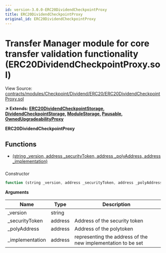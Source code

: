 ```yaml
---
id: version-3.0.0-ERC20DividendCheckpointProxy
title: ERC20DividendCheckpointProxy
original_id: ERC20DividendCheckpointProxy
---
```


# Transfer Manager module for core transfer validation functionality (ERC20DividendCheckpointProxy.sol)

View Source: [contracts/modules/Checkpoint/Dividend/ERC20/ERC20DividendCheckpointProxy.sol](../../contracts/modules/Checkpoint/Dividend/ERC20/ERC20DividendCheckpointProxy.sol)

**↗ Extends: [ERC20DividendCheckpointStorage](ERC20DividendCheckpointStorage.md), [DividendCheckpointStorage](DividendCheckpointStorage.md), [ModuleStorage](ModuleStorage.md), [Pausable](Pausable.md), [OwnedUpgradeabilityProxy](OwnedUpgradeabilityProxy.md)**

**ERC20DividendCheckpointProxy**

## Functions

- [(string _version, address _securityToken, address _polyAddress, address _implementation)](#)

### 

Constructor

```js
function (string _version, address _securityToken, address _polyAddress, address _implementation) public nonpayable ModuleStorage 
```

**Arguments**

| Name        | Type           | Description  |
| ------------- |------------- | -----|
| _version | string |  | 
| _securityToken | address | Address of the security token | 
| _polyAddress | address | Address of the polytoken | 
| _implementation | address | representing the address of the new implementation to be set | 

